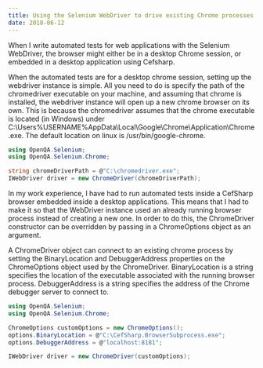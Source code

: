 ```yaml
---
title: Using the Selenium WebDriver to drive existing Chrome processes
date: 2018-06-12
---
```

When I write automated tests for web applications with the Selenium WebDriver, the browser might either be in a desktop Chrome session, or embedded in a desktop application using Cefsharp.

When the automated tests are for a desktop chrome session, setting up the webdriver instance is simple. All you need to do is specify the path of the chromedriver executable on your machine, and assuming that chrome is installed, the webdriver instance will open up a new chrome browser on its own. This is because the chromedriver assumes that the chrome executable is located (in Windows) under C:\Users%USERNAME%AppData\Local\Google\Chrome\Application\Chrome.exe. The default location on linux is /usr/bin/google-chrome.



```c#
using OpenQA.Selenium;
using OpenQA.Selenium.Chrome;

string chromeDriverPath = @"C:\chromedriver.exe";
IWebDriver driver = new ChromeDriver(chromeDriverPath);

```



In my work experience, I have had to run automated tests inside a CefSharp browser embedded inside a desktop applications. This means that I had to make it so that the WebDriver instance used an already running browser process instead of creating a new one. In order to do this, the ChromeDriver constructor can be overridden by passing in a ChromeOptions object as an argument. 

A ChromeDriver object can connect to an existing chrome process by setting the BinaryLocation and DebuggerAddress properties on the ChromeOptions object used by the ChromeDriver. BinaryLocation is a string specifies the location of the executable associated with the running browser process. DebuggerAddress is a string specifies the address of the Chrome debugger server to connect to.



```c#
using OpenQA.Selenium;
using OpenQA.Selenium.Chrome;

ChromeOptions customOptions = new ChromeOptions();
options.BinaryLocation = @"C:\CefSharp.BrowserSubprocess.exe";
options.DebuggerAddress = @"localhost:8181";

IWebDriver driver = new ChromeDriver(customOptions);
```


